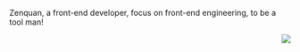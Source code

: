 Zenquan, a front-end developer, focus on front-end engineering, to be a tool man!

<img align="right" src="https://github-readme-stats.vercel.app/api?username=Zenquan&show_icons=true&icon_color=CE1D2D&text_color=718096&bg_color=ffffff&hide_title=true" />
